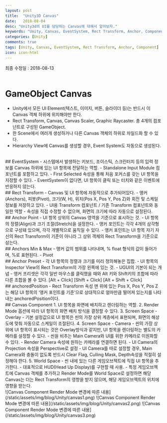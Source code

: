 ```yaml
---
layout: post
title:  "Unity3D Canvas"
date:   2018-08-04
desc: "Unity3d의 UI를 담당하는 Canvas에 대해서 알아보자."
keywords: "Unity, Canvas, EventSystem, Rect Transform, Anchor, Component"
categories: [Unity]
comments: true
tags: [Unity, Canvas, EventSystem, Rect Transform, Anchor, Component]
icon: icon-html
---
```


최종 수정일 : 2018-08-13
<br />
<br />
# __GameObject Canvas__
 - Unity에서 모든 UI Element(텍스트, 이미지, 버튼, 슬라이더 등)는 반드시 이 Canvas 객체 하위에 위치해야만 한다.
 - Rect Transform, Canvas, Canvas Scaler, Graphic Raycaster. 총 4개의 컴포넌트로 구성된 GameObject.
 - 한 Scene에서 여러개 생성하거나 다른 Canvas 객체의 하위로 차일드화 할 수 있다.
 - Hierarchy View에 Canvas를 생성할 경우, Event System도 자동으로 생성된다.
<br />
## EventSystem
 - 시스템에서 발생하는 키보드, 조이스틱, 스크린터치 등의 입력 정보를 Canvas 하위에 있는 UI 항목에 전달하는 역할.
 - Standalone Input Module 컴포넌트를 포함하고 있다.
 - First Selected 속성을 통해 처음 포커스를 갖는 UI 항목을 지정할 수 있다.
 - EventSystem이 없다면, UI 항목이 클릭 또는 터치와 같은 이벤트에 반응하지 않는다.
<br />
## Rect Transform
 - Canvas 및 UI 항목에 자동적으로 추가되어있다.
 - 앵커(Anchors), 피봇(Pivot), 크기(W, H), 위치(Pos X, Pos Y, Pos Z)와 회전 및 스케일 정보를 저장하고 있다.
 - UI용 Transform 컴포넌트 / 기존 Transform 컴포넌트와 동일한 역할
 - 속성을 직접 수정할 수 없으며, 화면의 크기에 따라 자동으로 설정된다.
<br />
## Anchor Point
 - UI 항목 상위의 Canvas 영역을 기준으로 표시하는 것.
 - UI 항목의 정렬(Align)과 크기 조절(Stretch)을 설정한다.
 - 앵커 포인트는 각각 4개의 삼각형으로 구성돼 있으며, 각각 개별적으로 움직일 수 있다.
 - 앵커 포인트는 UI 항목 자기 자신의 Rect Transform이 기준이 아니라 그 상위 객체의 Rect Transform을 기준으로 삼는다.
<br />
## Anchors Min & Max
 - 앵커 값의 범위를 나타내며, % float 형식의 값이 들어가며, %로 표현된다.
 - Pivot
<br />
## Anchor Preset
 - 각 UI 항목의 정렬과 크기를 미리 정의해놓은 집합.
 - UI 항목의 Inspector View의 Rect Transform의 가장 왼쪽에 있는 것.
 - UGUI의 기본이 되는 개념
 - 앵커 프리셋은 각각 일반 마우스를 클릭했을 때와 Alt 키와 Shift키의 조합에 따라 다른 조합을 볼 수 있다. [Alt + Click] [Shift + Click] [Alt + Shift + Click]
<br />  
## anchoredPosition
 - Rect Transform 속성 맨 위에 있는 Pos X, Pos Y, Pos Z는 해당 UI 항목의 ‘앵커 포인트를 기준’으로 상대적으로 얼마만큼 떨어져 있는지를 나타내는 anchoredPosition이다.
<br />
## Canvas Component
1. UI 항목을 화면에 배치하고 렌더링하는 역할.
2. Render Mode 옵션에 따라 UI 항목의 화면 배치 방식을 결정할 수 있다.
3. Screen Space - Overlay
 - 기본 설정값으로 UI 항목은 씬의 가장 상위 계층에서 표현되며, 화면의 해상도에 맞춰 자동으로 스케일이 조절된다.
4. Screen Space - Camera
 - 씬의 가장 상위에 UI 항목이 표시되는 것은 Overlay방식과 같지만, UI 항목을 렌더링하는 별도의 카메라를 설정할 수 있다.
 - 씬을 비추는 Main Camera와 UI를 위한 카메라로 이원화할 수 있다.
 - Render Camera 속성에 원하는 카메라를 연결하면 된다.
 - UI Camera의 Projection 속성을 Perspective로 설정
 - UI Camera를 따로 설정할 경우, Main Camera와 충돌이 없도록 반드시 Clear Flag, Culling Mask, Depth속성을 적절히 설정해야 한다.
5. World Space
 - 씬 내에 있는 다른 게임오브젝트에 직접 UI 항목을 추가한다.
 - 대표적으로 HUD(Head Up Display)를 구현할 때 사용.
 - 특정 게임오브젝트에 Canvas 객체를 추가하고 Render Mode를 World Space로 설정하면 해당 Canvas는 더는 Rect Transform의 영향을 받지 않으며, 해당 게임오브젝트의 위치에 영향을 받는다.
<br />
![Canvas Component Render Mode 변경에 따른 내용](/static/assets/img/blog/Unity/canvas1.png)
![Canvas Component Render Mode 변경에 따른 내용](/static/assets/img/blog/Unity/canvas2.png)
![Canvas Component Render Mode 변경에 따른 내용](/static/assets/img/blog/Unity/canvas3.png)